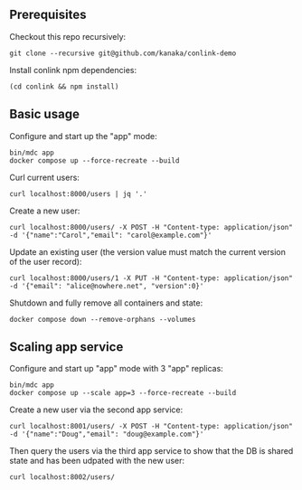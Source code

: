 ## Prerequisites

Checkout this repo recursively:

```
git clone --recursive git@github.com/kanaka/conlink-demo
```

Install conlink npm dependencies:

```
(cd conlink && npm install)
```

## Basic usage

Configure and start up the "app" mode:

```
bin/mdc app
docker compose up --force-recreate --build
```

Curl current users:

```
curl localhost:8000/users | jq '.'
```

Create a new user:

```
curl localhost:8000/users/ -X POST -H "Content-type: application/json" -d '{"name":"Carol","email": "carol@example.com"}'
```

Update an existing user (the version value must match the current
version of the user record):

```
curl localhost:8000/users/1 -X PUT -H "Content-type: application/json" -d '{"email": "alice@nowhere.net", "version":0}'
```

Shutdown and fully remove all containers and state:

```
docker compose down --remove-orphans --volumes
```

## Scaling app service

Configure and start up "app" mode with 3 "app" replicas:

```
bin/mdc app
docker compose up --scale app=3 --force-recreate --build
```

Create a new user via the second app service:
```
curl localhost:8001/users/ -X POST -H "Content-type: application/json" -d '{"name":"Doug","email": "doug@example.com"}'
```

Then query the users via the third app service to show that the DB is
shared state and has been udpated with the new user:

```
curl localhost:8002/users/
```

